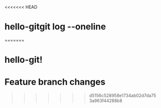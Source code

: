 <<<<<<< HEAD
# hello-gitgit log --oneline
=======
# hello-git!
# Feature branch changes
>>>>>>> d5156c528958e1734ab02d7da753a963f44288b8
